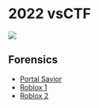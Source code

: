 # 2022 vsCTF

<img src="https://github.com/swarogisreal/CTF-Writeups/blob/main/2022-vsCTF/Images/vsctf_Logo.png"/>

## Forensics
- [Portal Savior](https://github.com/swarogisreal/CTF-Writeups/blob/main/2022-vsCTF/Forensics/Portal-Savior.md)
- [Roblox 1](https://github.com/swarogisreal/CTF-Writeups/blob/main/2022-vsCTF/Forensics/Roblox-1.md)
- [Roblox 2](https://github.com/swarogisreal/CTF-Writeups/blob/main/2022-vsCTF/Forensics/Roblox-2.md)
